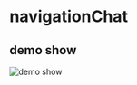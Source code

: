 # navigationChat

## demo show
![demo show](https://raw.githubusercontent.com/dounine/navigationChat/master/demo.gif)
